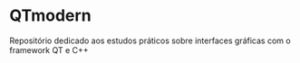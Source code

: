 # QTmodern
Repositório dedicado aos estudos práticos sobre interfaces gráficas com o framework QT e C++
